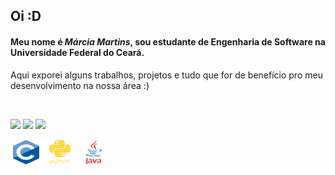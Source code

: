 ## Oi :D
#### Meu nome é _Márcia Martins_, sou estudante de Engenharia de Software na Universidade Federal do Ceará.  
Aqui exporei alguns trabalhos, projetos e tudo que for de benefício pro meu desenvolvimento na nossa área :)

<br/>

![](http://github-profile-summary-cards.vercel.app/api/cards/profile-details?username=marciamart&theme=github_dark)
![](http://github-profile-summary-cards.vercel.app/api/cards/repos-per-language?username=marciamart&theme=github_dark)
![](http://github-profile-summary-cards.vercel.app/api/cards/stats?username=marciamart&theme=github_dark)
  
<div style="display: inline_block">
  
<img align="center" height="40" width="50" src="https://github.com/devicons/devicon/blob/master/icons/c/c-original.svg">
<img align="center" height="40" width="50" src="https://github.com/devicons/devicon/blob/master/icons/python/python-plain-wordmark.svg">
<img align="center" height="40" width="50" src="https://github.com/devicons/devicon/blob/master/icons/java/java-original-wordmark.svg">

</div>
  

